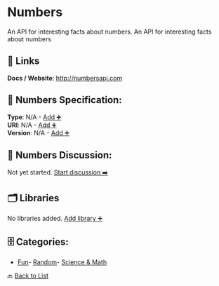 # Numbers

An API for interesting facts about numbers. An API for interesting facts about numbers

##  🔗 Links
**Docs / Website**: http://numbersapi.com

## 🧬 Numbers Specification:
**Type**: N/A - [Add ➕](https://github.com/apis-list/apis-list/edit/main/apis.yaml#L13640)  
**URI**: N/A - [Add ➕](https://github.com/apis-list/apis-list/edit/main/apis.yaml#L13640)  
**Version**: N/A - [Add ➕](https://github.com/apis-list/apis-list/edit/main/apis.yaml#L13640)

## 💬 Numbers Discussion:
Not yet started. [Start discussion ➡️](https://github.com/apis-list/apis-list/discussions/new)

## 🗂️ Libraries

No libraries added. [Add library ➕](https://github.com/apis-list/apis-list/edit/main/apis.yaml#L13640)    


## 🗄️ Categories:
- [Fun](https://github.com/apis-list/apis-list#fun-)- [Random](https://github.com/apis-list/apis-list#random-)- [Science & Math](https://github.com/apis-list/apis-list#science--math-)

🔙  [Back to List](https://github.com/apis-list/apis-list)
